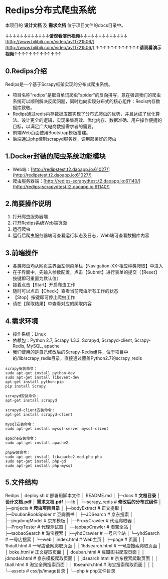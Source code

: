 ﻿# Redips分布式爬虫系统
本项目的 **设计文档** 及 **需求文档** 位于项目文件的docs目录中。

↓↓↓↓↓↓↓↓↓↓↓↓**请观看演示视频**↓↓↓↓↓↓↓↓↓↓↓↓↓
[http://www.bilibili.com/video/av11721506/](http://www.bilibili.com/video/av11721506/)
↑↑↑↑↑↑↑↑↑↑↑↑**请观看演示视频**↑↑↑↑↑↑↑↑↑↑↑↑↑

## 0.Redips介绍
Redips是一个基于Scrapy框架实现的分布式爬虫系统。

- 项目名称"redips"是取自单词爬虫"spider"的反向拼写，意在强调我们的爬虫系统可以顺利解决反爬问题，同时也向实现分布式的核心组件：Redis内存数据库致敬。
- Redips通过redis内存数据库器实现了分布式爬虫的优势，并且达成了优化算法、设计更全的逻辑，实现采集高效、优化内存、数据准确、用户操作便捷的目标，以满足广大电商数据需求者的需要。
- 前端Web页面使用Bootstrap模板搭建。
- 后端通过php控制scrapyd服务器，调用部署好的爬虫

## 1.Docker封装的爬虫系统功能模块
- Web端：[http://redipstest.t2.daoapp.io:61027/](http://redipstest.t2.daoapp.io:61027/)
- 爬虫服务器端：[http://redips-scrapydtest.t2.daoapp.io:61140/](http://redips-scrapydtest.t2.daoapp.io:61140/)

## 2.简要操作说明
1. 打开爬虫服务器端
2. 打开Redips系统Web端页面
3. 运行爬虫
4. 运行后爬虫服务器端可查看运行状态及日志，Web端可查看数据库内容

## 3.前端操作
- 各类爬虫均从网页主界面左侧菜单栏【Navigation-XX-相应种类爬取】中进入
- 在子界面中，先输入参数配置，点击【Submit】进行表单的提交（【Reset】按键即可重置为默认值）
- 接着点击【Start】开启爬虫工作
- 随时可以点击【Check】查看当前爬虫所有工作的状态
- 【Stop】按键即可停止爬虫工作
- 请在【爬取结果】中查看对应的爬取内容

## 4.需求环境
- 操作系统：Linux
- 依赖包：Python 2.7, Scrapy 1.3.3, Scrapyd, Scrapyd-client, Scrapy-Redis, MySQL, apache
- 我们使用的是自己修改后的Scrapy-Redis组件，位于项目中的/lib/scrapy_redis目录，直接通过覆盖Python2.7的scrapy_redis

```
scrapy安装命令：
sudo apt-get install python-dev
sudo apt-get install libevent-dev
apt-get install python-pip
pip install Scrapy
```

```
scrapyd安装命令：
apt-get install scrapyd
```

```
scrapyd-client安装命令：
apt-get install scrapyd-client
```

```
mysql安装命令：
sudo apt-get install mysql-server mysql-client
```

```
apache安装命令：
sudo apt-get install apache2
```

```
php安装命令：
sudo apt-get install libapache2-mod-php php
sudo apt-get install php-gd
sudo apt-get install php-mysql
```

## 5.文件结构
Redips
│  deploy.sh                          # 部署用脚本文件
│  README.md
│
├─docs                                # **文档目录**
│      **设计文档.pdf**
│      **需求文档.pdf**
├─lib
│  └─scrapy_redis                     # **修改后的分布式组件**
│
├─projects                            # **爬虫项目目录**
│  ├─bodyExtract                      # 正文提取
│  ├─DoubanBookSpider                 # 豆瓣图书
│  ├─JDSearch                         # 京东搜索
│  ├─jingdongModel                    # 京东模板
│  ├─ProxyCrawler                     # 代理爬取器
│  ├─ProxyTester                      # 代理测试器
│  ├─taobaoCrawler                    # 淘宝全站
│  ├─taobaoSearch                     # 淘宝搜索
│  ├─yhdCrawler                       # 一号店全站
│  └─yhdSearch                        # 一号店搜索
│
└─web
    │  index.html                     # Web主页
    │
    ├─page                            # 页面
    │  │  1hdall.html                 # 一号店全网爬取页面
    │  │  1hdsearch.html              # 一号店搜索爬取页面
    │  │  boke.html                   # 正文提取页面
    │  │  douban.html                 # 豆瓣图书爬取页面
    │  │  jdmodel.html                # 京东模板爬取页面
    │  │  jdsearch.html               # 京东搜索爬取页面
    │  │  tball.html                  # 淘宝全网搜索页面
    │  │  tbsearch.html               # 淘宝搜索爬取页面
    │  │
    │  └─assets                       # css/js/image目录
    │
    └─php                             # php文件目录
